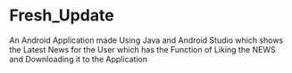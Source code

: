 # Fresh_Update
An Android Application made Using Java and Android Studio which shows the Latest News for the User which has the Function of Liking the NEWS and Downloading it to the Application
